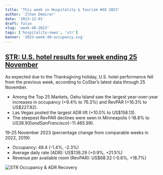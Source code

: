```yaml
---
title: 'This week in Hospitality & Tourism #48 2023'
author: 'Ilhan Demirer'
date: '2023-12-01'
draft: false
slug: 'week-48-2023'
tags: ['hospitality-news', 'str']
banner: '2023-week-48-occupancy.svg'
---
```


## [STR: U.S. hotel results for week ending 25 November](https://str.com/press-release/us-hotel-results-week-ending-25-november)

As expected due to the Thanksgiving holiday, U.S. hotel performance fell from the previous week, according to CoStar’s latest data through 25 November.

- Among the Top 25 Markets, Oahu Island saw the largest year-over-year increases in occupancy (+9.4% to 76.3%) and RevPAR (+16.3% to US$227.92).
- Las Vegas posted the largest ADR lift (+10.0% to US$158.13).
- The steepest RevPAR declines were seen in Minneapolis (-18.8% to US$38.93) and San Francisco (-11.4% to US$65.99).

19-25 November 2023 (percentage change from comparable weeks in 2022, 2019):

- Occupancy: 49.4 (-1.4%, -2.3%)
- Average daily rate (ADR): US$138.29 (+0.9%, +21.5%)
- Revenue per available room (RevPAR): US$68.32 (-0.6%, +18.7%)

![STR Occupancy & ADR Recovery](/images/blogimages/2023-week-48-occupancy.svg)
